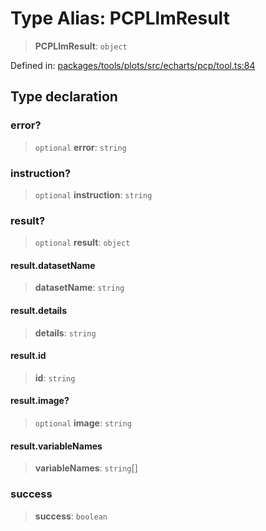 # Type Alias: PCPLlmResult

> **PCPLlmResult**: `object`

Defined in: [packages/tools/plots/src/echarts/pcp/tool.ts:84](https://github.com/GeoDaCenter/openassistant/blob/bf312b357cb340f1f76fa8b62441fb39bcbce0ce/packages/tools/plots/src/echarts/pcp/tool.ts#L84)

## Type declaration

### error?

> `optional` **error**: `string`

### instruction?

> `optional` **instruction**: `string`

### result?

> `optional` **result**: `object`

#### result.datasetName

> **datasetName**: `string`

#### result.details

> **details**: `string`

#### result.id

> **id**: `string`

#### result.image?

> `optional` **image**: `string`

#### result.variableNames

> **variableNames**: `string`[]

### success

> **success**: `boolean`
